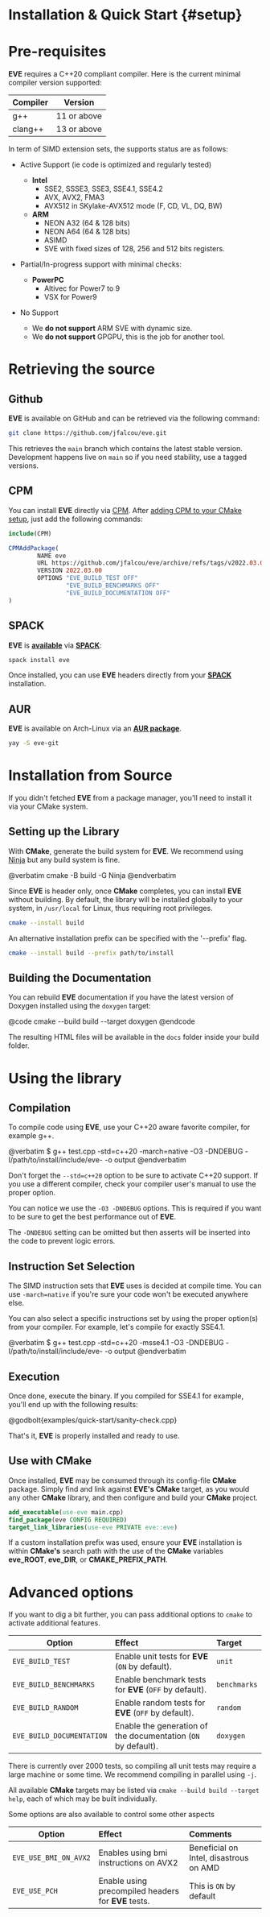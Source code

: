 Installation & Quick Start {#setup}
==========================

# Pre-requisites

**EVE** requires a C++20 compliant compiler. Here is the current minimal compiler version supported:

| Compiler       | Version        |
| -------------- | -------------- |
| g++            | 11  or above   |
| clang++        | 13  or above   |

In term of SIMD extension sets, the supports status are as follows:

- Active Support  (ie code is optimized and regularly tested)

  - **Intel**
    - SSE2, SSSE3, SSE3, SSE4.1, SSE4.2
    - AVX, AVX2, FMA3
    - AVX512 in SKylake-AVX512 mode (F, CD, VL, DQ, BW)
  - **ARM**
    - NEON A32 (64 & 128 bits)
    - NEON A64 (64 & 128 bits)
    - ASIMD
    - SVE with fixed sizes of 128, 256 and 512 bits registers.

- Partial/In-progress support with minimal checks:
  - **PowerPC**
    - Altivec for Power7 to 9
    - VSX for Power9

- No Support
  - We **do not support** ARM SVE with dynamic size.
  - We **do not support** GPGPU, this is the job for another tool.

# Retrieving the source

## Github

**EVE** is available on GitHub and can be retrieved via the following command:
<br/>

```bash
git clone https://github.com/jfalcou/eve.git
```

This retrieves the `main` branch which contains the latest stable version. Development happens
live on `main` so if you need stability, use a tagged versions.

## CPM

You can install **EVE** directly via [CPM](https://github.com/cpm-cmake/CPM.cmake). After
[adding CPM to your CMake setup](https://github.com/cpm-cmake/CPM.cmake#adding-cpm), just
add the following commands:

```cmake
include(CPM)

CPMAddPackage(
        NAME eve
        URL https://github.com/jfalcou/eve/archive/refs/tags/v2022.03.00.zip
        VERSION 2022.03.00
        OPTIONS "EVE_BUILD_TEST OFF"
                "EVE_BUILD_BENCHMARKS OFF"
                "EVE_BUILD_DOCUMENTATION OFF"
)
```

## SPACK

**EVE** is [**available**](https://spack.readthedocs.io/en/latest/package_list.html#eve
) via [**SPACK**](https://spack.readthedocs.io/en/latest/getting_started.html):

```bash
spack install eve
```

Once installed, you can use **EVE** headers directly from your
[**SPACK**](https://spack.readthedocs.io/en/latest/getting_started.html) installation.

## AUR

**EVE** is available on Arch-Linux via an [**AUR package**](https://aur.archlinux.org/packages/eve-git/).

```bash
yay -S eve-git
```

# Installation from Source

If you didn't fetched **EVE** from a package manager, you'll need to install it via your CMake
system.

## Setting up the Library

With **CMake**, generate the build system for **EVE**. We recommend using
[Ninja](https://ninja-build.org/) but any build system is fine.

@verbatim
cmake -B build -G Ninja
@endverbatim

Since **EVE** is header only, once **CMake** completes, you can install **EVE** without building. By
default, the library will be installed globally to your system, in `/usr/local` for Linux, thus
requiring root privileges.

```bash
cmake --install build
```

An alternative installation prefix can be specified with the '--prefix' flag.

```bash
cmake --install build --prefix path/to/install
```

## Building the Documentation

You can rebuild **EVE** documentation if you have the latest version of Doxygen installed
using the `doxygen` target:
<br/>

@code
cmake --build build --target doxygen
@endcode

The resulting HTML files will be available in the `docs` folder inside your build folder.

# Using the library

## Compilation

To compile code using **EVE**, use your C++20 aware favorite compiler, for example g++.

@verbatim
$ g++ test.cpp -std=c++20  -march=native -O3 -DNDEBUG -I/path/to/install/include/eve-<version> -o output
@endverbatim

Don't forget the `--std=c++20` option to be sure to activate C++20 support. If you use a different compiler, check your compiler user's manual to use the proper option.

You can notice we use the `-O3 -DNDEBUG` options. This is required if you want to be sure to get the best performance out of **EVE**.

The `-DNDEBUG` setting can be omitted but then asserts will be inserted into the code to prevent logic errors.

## Instruction Set Selection

The SIMD instruction sets that **EVE** uses is decided at compile time. You can use `-march=native` if you're sure your code won't be executed anywhere else.

You can also select a specific instructions set by using the proper option(s) from your compiler. For example, let's compile for exactly SSE4.1.

@verbatim
$ g++ test.cpp -std=c++20  -msse4.1 -O3 -DNDEBUG -I/path/to/install/include/eve-<version> -o output
@endverbatim


## Execution

Once done, execute the binary. If you compiled for SSE4.1 for example, you'll end up with the
following results:

@godbolt{examples/quick-start/sanity-check.cpp}

That's it, **EVE** is properly installed and ready to use.

## Use with CMake

Once installed, **EVE** may be consumed through its config-file **CMake** package. Simply find and
link against **EVE's** **CMake** target, as you would any other **CMake** library, and then
configure and build your **CMake** project.

```cmake
add_executable(use-eve main.cpp)
find_package(eve CONFIG REQUIRED)
target_link_libraries(use-eve PRIVATE eve::eve)
```

If a custom installation prefix was used, ensure your **EVE** installation is within **CMake's**
search path with the use of the **CMake** variables **eve_ROOT**, **eve_DIR**, or
**CMAKE_PREFIX_PATH**.

# Advanced options

If you want to dig a bit further, you can pass additional options to `cmake` to
activate additional features.

|Option                     |Effect                                                       |Target        |
|---------------------------|:------------------------------------------------------------|:-------------|
| `EVE_BUILD_TEST`          |Enable unit tests for **EVE** (`ON` by default).             | `unit`       |
| `EVE_BUILD_BENCHMARKS`    |Enable benchmark tests for **EVE** (`OFF` by default).       | `benchmarks` |
| `EVE_BUILD_RANDOM`        |Enable random tests for **EVE** (`OFF` by default).          | `random`     |
| `EVE_BUILD_DOCUMENTATION` |Enable the generation of the documentation (`ON` by default).| `doxygen`|

There is currently over 2000 tests, so compiling all unit tests may require a large machine or some
time. We recommend compiling in parallel using `-j`.

All available **CMake** targets may be listed via `cmake --build build --target help`, each of which
may be built individually.

Some options are also available to control some other aspects

| Option                | Effect                                              | Comments                               |
|-----------------------|:----------------------------------------------------|:---------------------------------------|
| `EVE_USE_BMI_ON_AVX2` | Enables using bmi instructions on AVX2              | Beneficial on Intel, disastrous on AMD |
| `EVE_USE_PCH`         | Enable using precompiled headers for **EVE** tests. | This is `ON` by default                |
